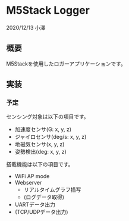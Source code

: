 # M5Stack Logger
2020/12/13 小澤

## 概要

M5Stackを使用したロガーアプリケーションです。

## 実装

### 予定

センシング対象は以下の項目です。

* 加速度センサ(G: x, y, z)
* ジャイロセンサ(deg/s: x, y, z)
* 地磁気センサ(x, y, z)
* 姿勢検出(deg: x, y, z)

搭載機能は以下の項目です。

* WiFi AP mode
* Webserver
    * リアルタイムグラフ描写
    * (ログデータ取得)
* UARTデータ出力
* (TCP/UDPデータ出力)

